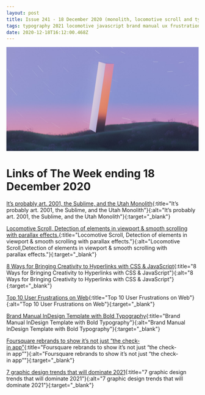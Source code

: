 ```yaml
---
layout: post
title: Issue 241 - 18 December 2020 (monolith, locomotive scroll and typography)
tags: typography 2021 locomotive javascript brand manual ux frustrations
date: 2020-12-18T16:12:00.468Z
---
```

![It’s probably art. 2001, the Sublime, and the Utah Monolith](/assets/uploads/issue-241.jpg "It’s probably art. 2001, the Sublime, and the Utah Monolith")

# Links of The Week ending 18 December 2020

[It’s probably art. 2001, the Sublime, and the Utah Monolith](https://maxakohler.medium.com/its-probably-art-b554f7c5f3e0){:title="It’s probably art. 2001, the Sublime, and the Utah Monolith"}{:alt="It’s probably art. 2001, the Sublime, and the Utah Monolith"}{:target="_blank"}

[Locomotive Scroll, Detection of elements in viewport & smooth scrolling with parallax effects.](https://locomotivemtl.github.io/locomotive-scroll/){:title="Locomotive Scroll, Detection of elements in viewport & smooth scrolling with parallax effects."}{:alt="Locomotive Scroll,Detection of elements in viewport & smooth scrolling with parallax effects."}{:target="_blank"}

[8 Ways for Bringing Creativity to Hyperlinks with CSS & JavaScript](https://speckyboy.com/creative-hyperlinks-css-javascript/){:title="8 Ways for Bringing Creativity to Hyperlinks with CSS & JavaScript"}{:alt="8 Ways for Bringing Creativity to Hyperlinks with CSS & JavaScript"}{:target="_blank"}

[Top 10 User Frustrations on Web](https://uxplanet.org/top-10-user-frustrations-on-web-17e522ea5274){:title="Top 10 User Frustrations on Web"}{:alt="Top 10 User Frustrations on Web"}{:target="_blank"}

[Brand Manual InDesign Template with Bold Typography](https://weandthecolor.com/brand-manual-indesign-template-with-bold-typography/129852){:title="Brand Manual InDesign Template with Bold Typography"}{:alt="Brand Manual InDesign Template with Bold Typography"}{:target="_blank"}

[Foursquare rebrands to show it’s not just “the check-in app”](https://www.designweek.co.uk/issues/7-13-december-2020/foursquare-rebrand/){:title="Foursquare rebrands to show it’s not just “the check-in app”"}{:alt="Foursquare rebrands to show it’s not just “the check-in app”"}{:target="_blank"}

[7 graphic design trends that will dominate 2021](https://www.impactplus.com/blog/graphic-design-trends-2021){:title="7 graphic design trends that will dominate 2021"}{:alt="7 graphic design trends that will dominate 2021"}{:target="_blank"}